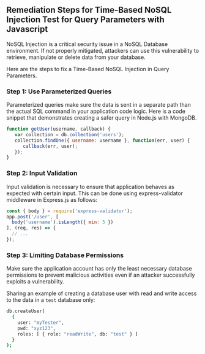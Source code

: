 

## Remediation Steps for Time-Based NoSQL Injection Test for Query Parameters with Javascript

NoSQL Injection is a critical security issue in a NoSQL Database environment. If not properly mitigated, attackers can use this vulnerability to retrieve, manipulate or delete data from your database.

Here are the steps to fix a Time-Based NoSQL Injection in Query Parameters.

### Step 1: Use Parameterized Queries 

Parameterized queries make sure the data is sent in a separate path than the actual SQL command in your application code logic. Here is a code snippet that demonstrates creating a safer query in Node.js with MongoDB.

```javascript
function getUser(username, callback) {
   var collection = db.collection('users');
   collection.findOne({ username: username }, function(err, user) {
      callback(err, user);
   });
}
```

### Step 2: Input Validation

Input validation is necessary to ensure that application behaves as expected with certain input. This can be done using express-validator middleware in Express.js as follows:

```javascript
const { body } = require('express-validator');
app.post('/user', [
  body('username').isLength({ min: 5 })
], (req, res) => {
  // ...
});
```

### Step 3: Limiting Database Permissions

Make sure the application account has only the least necessary database permissions to prevent malicious activities even if an attacker successfully exploits a vulnerability.

Sharing an example of creating a database user with read and write access to the data in a `test` database only:

```bash
db.createUser(
  {
    user: "myTester",
    pwd: "xyz123",
    roles: [ { role: "readWrite", db: "test" } ]
  }
);
```